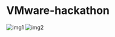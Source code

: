 # VMware-hackathon
![img1](https://github.com/PrajwalAdsul/VMware-hackathon/tree/master/images/img1.png)
![img2](https://github.com/PrajwalAdsul/VMware-hackathon/tree/master/images/img2.png)
